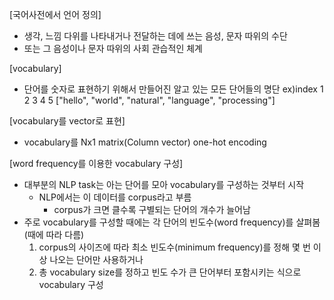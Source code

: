 [국어사전에서 언어 정의]
  - 생각, 느낌 다위를 나타내거나 전달하는 데에 쓰는 음성, 문자 따위의 수단
  - 또는 그 음성이나 문자 따위의 사회 관습적인 체계

[vocabulary]
  - 단어를 숫자로 표현하기 위해서 만들어진 알고 있는 모든 단어들의 명단
  ex)index    1        2         3          4            5
          ["hello", "world", "natural", "language", "processing"]

[vocabulary를 vector로 표현]
  - vocabulary를 Nx1 matrix(Column vector) one-hot encoding

[word frequency를 이용한 vocabulary 구성]
  - 대부분의 NLP task는 아는 단어를 모아 vocabulary를 구성하는 것부터 시작
    - NLP에서는 이 데이터를 corpus라고 부름
      - corpus가 크면 클수록 구별되는 단어의 개수가 늘어남
  - 주로 vocabulary를 구성할 때에는 각 단어의 빈도수(word frequency)를 살펴봄 (때에 따라 다름)
    1. corpus의 사이즈에 따라 최소 빈도수(minimum frequency)를 정해 몇 번 이상 나오는 단어만 사용하거나
    2. 총 vocabulary size를 정하고 빈도 수가 큰 단어부터 포함시키는 식으로 vocabulary 구성
